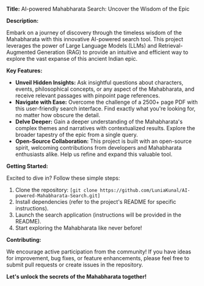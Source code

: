**Title:** AI-powered Mahabharata Search: Uncover the Wisdom of the Epic

**Description:**

Embark on a journey of discovery through the timeless wisdom of the Mahabharata with this innovative AI-powered search tool. This project leverages the power of Large Language Models (LLMs) and Retrieval-Augmented Generation (RAG) to provide an intuitive and efficient way to explore the vast expanse of this ancient Indian epic.

**Key Features:**

* **Unveil Hidden Insights:** Ask insightful questions about characters, events, philosophical concepts, or any aspect of the Mahabharata, and receive relevant passages with pinpoint page references.
* **Navigate with Ease:** Overcome the challenge of a 2500+ page PDF with this user-friendly search interface. Find exactly what you're looking for, no matter how obscure the detail.
* **Delve Deeper:** Gain a deeper understanding of the Mahabharata's complex themes and narratives with contextualized results. Explore the broader tapestry of the epic from a single query.
* **Open-Source Collaboration:** This project is built with an open-source spirit, welcoming contributions from developers and Mahabharata enthusiasts alike. Help us refine and expand this valuable tool.

**Getting Started:**

Excited to dive in? Follow these simple steps:

1. Clone the repository: `[git clone https://github.com/LuniaKunal/AI-powered-Mahabharata-Search.git]`
2. Install dependencies (refer to the project's README for specific instructions).
3. Launch the search application (instructions will be provided in the README).
4. Start exploring the Mahabharata like never before!

**Contributing:**

We encourage active participation from the community! If you have ideas for improvement, bug fixes, or feature enhancements, please feel free to submit pull requests or create issues in the repository.

**Let's unlock the secrets of the Mahabharata together!**
